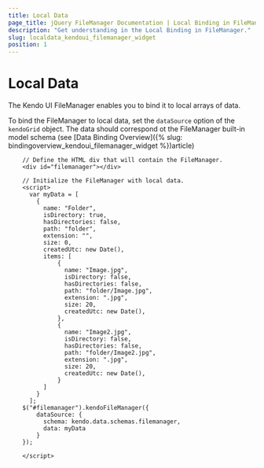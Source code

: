 ```yaml
---
title: Local Data
page_title: jQuery FileManager Documentation | Local Binding in FileManager | Kendo UI
description: "Get understanding in the Local Binding in FileManager."
slug: localdata_kendoui_filemanager_widget
position: 1
---
```


# Local Data 

The Kendo UI FileManager enables you to bind it to local arrays of data.


To bind the FileManager to local data, set the `dataSource` option of the `kendoGrid` object. The data should correspond ot the FileManager built-in model 
schema (see [Data Binding Overview]({% slug: bindingoverview_kendoui_filemanager_widget %})article)

```dojo
    // Define the HTML div that will contain the FileManager.
    <div id="filemanager"></div>

    // Initialize the FileManager with local data.
    <script>
      var myData = [
        {
          name: "Folder",
          isDirectory: true,
          hasDirectories: false,
          path: "folder",
          extension: "",
          size: 0,
          createdUtc: new Date(),
          items: [
              {
                name: "Image.jpg",
                isDirectory: false,
                hasDirectories: false,
                path: "folder/Image.jpg",
                extension: ".jpg",
                size: 20,
                createdUtc: new Date(),
              },
              {
                name: "Image2.jpg",
                isDirectory: false,
                hasDirectories: false,
                path: "folder/Image2.jpg",
                extension: ".jpg", 
                size: 20,
                createdUtc: new Date(),
              }
          ]        
        }
      ];
    $("#filemanager").kendoFileManager({               
        dataSource: {
          schema: kendo.data.schemas.filemanager,
          data: myData
        }
    });     

    </script>
```
